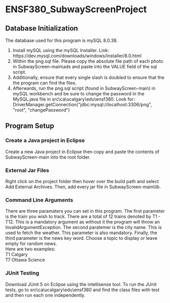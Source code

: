 # ENSF380_SubwayScreenProject
## Database Initialization
<p> 
  The database used for this program is mySQL 8.0.38. 
  <ol>
    <li>
       Install mySQL using the mySQL Installer. Link: https://dev.mysql.com/downloads/windows/installer/8.0.html
    </li>
    <li>
      Within the png.sql file. Please copy the absolute file path of each photo in SubwayScreen-main\ads and paste into the VALUE field of the sql script.
    </li>
    <li>
      Additionally, ensure that every single slash is doubled to ensure that the the program can find the files.
    </li>
    <li>
         Afterwards, run the png.sql script (found in SubwayScreen-main) in mySQL workbench and be sure to change the password in the MySQL.java file in src\ca\ucalgary\edu\ensf380. Look for: DriverManager.getConnection("jdbc:mysql://localhost:3306/png", "root", "changePassword")
    </li>
  </ol>
</p>

## Program Setup

### Create a Java project in Eclipse

<p>
  Create a new Java project in Eclipse then copy and paste the contents of SubwayScreen-main into the root folder.
</p>

### External Jar Files

<p>
  Right click on the project folder then hover over the build path and select Add External Archives. Then, add every jar file in SubwayScreen-main\lib.
</p>

### Command Line Arguments

<p>
  There are three paramaters you can set in this program. The first parameter is the train you wish to track. There are a total of 12 trains denoted by T1 - T12. This is a mandatory argument as without it the program will throw an InvalidArgumentException.
  The second paratemer is the city name. This is used to fetch the weather. This parameter is also mandatory. Finally, the third parameter is the news key word. Choose a topic to display or leave empty for random news.
  <br> Here are two examples:
  <br> T1 Calgary
  <br> T7 Ottawa Science
</p>

### JUnit Testing
<p>
  Download JUnit 5 on Eclipse using the intellisense tool. To run the JUnit tests, go to src\ca\ucalgary\edu\ensf380 and find the class files with test and then run each one independently.
</p>
